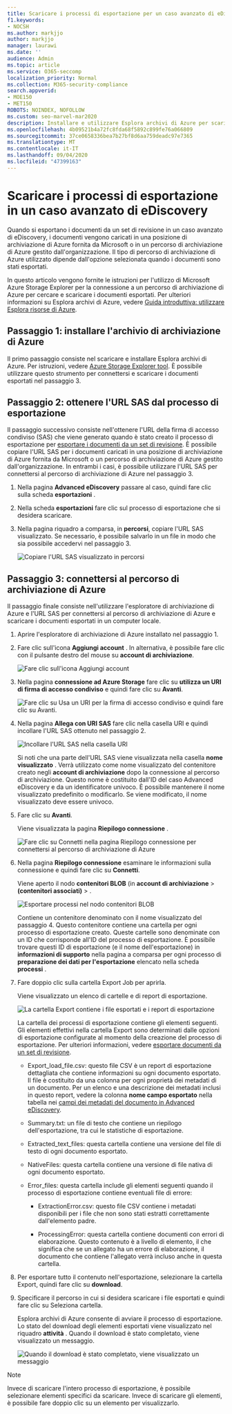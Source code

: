 ```yaml
---
title: Scaricare i processi di esportazione per un caso avanzato di eDiscovery
f1.keywords:
- NOCSH
ms.author: markjjo
author: markjjo
manager: laurawi
ms.date: ''
audience: Admin
ms.topic: article
ms.service: O365-seccomp
localization_priority: Normal
ms.collection: M365-security-compliance
search.appverid:
- MOE150
- MET150
ROBOTS: NOINDEX, NOFOLLOW
ms.custom: seo-marvel-mar2020
description: Installare e utilizzare Esplora archivi di Azure per scaricare i documenti esportati da un set di revisione in Advanced eDiscovery.
ms.openlocfilehash: 4b09521b4a72fc8fda68f5892c899fe76a066809
ms.sourcegitcommit: 37ce0658336bea7b27bf8d6aa759deadc97e7365
ms.translationtype: MT
ms.contentlocale: it-IT
ms.lasthandoff: 09/04/2020
ms.locfileid: "47399163"
---
```

# <a name="download-export-jobs-in-an-advanced-ediscovery-case"></a>Scaricare i processi di esportazione in un caso avanzato di eDiscovery

Quando si esportano i documenti da un set di revisione in un caso avanzato di eDiscovery, i documenti vengono caricati in una posizione di archiviazione di Azure fornita da Microsoft o in un percorso di archiviazione di Azure gestito dall'organizzazione. Il tipo di percorso di archiviazione di Azure utilizzato dipende dall'opzione selezionata quando i documenti sono stati esportati.

In questo articolo vengono fornite le istruzioni per l'utilizzo di Microsoft Azure Storage Explorer per la connessione a un percorso di archiviazione di Azure per cercare e scaricare i documenti esportati. Per ulteriori informazioni su Esplora archivi di Azure, vedere [Guida introduttiva: utilizzare Esplora risorse di Azure](https://docs.microsoft.com/azure/storage/blobs/storage-quickstart-blobs-storage-explorer).

## <a name="step-1-install-the-azure-storage-explorer"></a>Passaggio 1: installare l'archivio di archiviazione di Azure

Il primo passaggio consiste nel scaricare e installare Esplora archivi di Azure. Per istruzioni, vedere [Azure Storage Explorer tool](https://go.microsoft.com/fwlink/p/?LinkId=544842). È possibile utilizzare questo strumento per connettersi e scaricare i documenti esportati nel passaggio 3.

## <a name="step-2-obtain-the-sas-url-from-the-export-job"></a>Passaggio 2: ottenere l'URL SAS dal processo di esportazione

Il passaggio successivo consiste nell'ottenere l'URL della firma di accesso condiviso (SAS) che viene generato quando è stato creato il processo di esportazione per [esportare i documenti da un set di revisione](export-documents-from-review-set.md). È possibile copiare l'URL SAS per i documenti caricati in una posizione di archiviazione di Azure fornita da Microsoft o un percorso di archiviazione di Azure gestito dall'organizzazione. In entrambi i casi, è possibile utilizzare l'URL SAS per connettersi al percorso di archiviazione di Azure nel passaggio 3.

1. Nella pagina **Advanced eDiscovery** passare al caso, quindi fare clic sulla scheda **esportazioni** .

2. Nella scheda **esportazioni** fare clic sul processo di esportazione che si desidera scaricare.

3. Nella pagina riquadro a comparsa, in **percorsi**, copiare l'URL SAS visualizzato. Se necessario, è possibile salvarlo in un file in modo che sia possibile accedervi nel passaggio 3.
 
   ![Copiare l'URL SAS visualizzato in percorsi](../media/eDiscoExportJob.png)

## <a name="step-3-connect-to-the-azure-storage-location"></a>Passaggio 3: connettersi al percorso di archiviazione di Azure

Il passaggio finale consiste nell'utilizzare l'esploratore di archiviazione di Azure e l'URL SAS per connettersi al percorso di archiviazione di Azure e scaricare i documenti esportati in un computer locale.

1. Aprire l'esploratore di archiviazione di Azure installato nel passaggio 1.

2. Fare clic sull'icona **Aggiungi account** . In alternativa, è possibile fare clic con il pulsante destro del mouse su **account di archiviazione**.

   ![Fare clic sull'icona Aggiungi account](../media/AzureStorageConnect.png)

3. Nella pagina **connessione ad Azure Storage** fare clic su **utilizza un URI di firma di accesso condiviso** e quindi fare clic su **Avanti**.

    ![Fare clic su Usa un URI per la firma di accesso condiviso e quindi fare clic su Avanti.](../media/AzureStorageConnect2.png)

4. Nella pagina **Allega con URI SAS** fare clic nella casella URI e quindi incollare l'URL SAS ottenuto nel passaggio 2. 

    ![Incollare l'URL SAS nella casella URI](../media/AzureStorageConnect3.png)

    Si noti che una parte dell'URL SAS viene visualizzata nella casella **nome visualizzato** . Verrà utilizzato come nome visualizzato del contenitore creato negli **account di archiviazione** dopo la connessione al percorso di archiviazione. Questo nome è costituito dall'ID del caso Advanced eDiscovery e da un identificatore univoco. È possibile mantenere il nome visualizzato predefinito o modificarlo. Se viene modificato, il nome visualizzato deve essere univoco.

5. Fare clic su **Avanti**.

    Viene visualizzata la pagina **Riepilogo connessione** .

    ![Fare clic su Connetti nella pagina Riepilogo connessione per connettersi al percorso di archiviazione di Azure](../media/AzureStorageConnect4.png)

6. Nella pagina **Riepilogo connessione** esaminare le informazioni sulla connessione e quindi fare clic su **Connetti**.

    Viene aperto il nodo **contenitori BLOB** (in **account di archiviazione**  >  **(contenitori associati)** \> .

    ![Esportare processi nel nodo contenitori BLOB](../media/AzureStorageConnect5.png)

    Contiene un contenitore denominato con il nome visualizzato del passaggio 4. Questo contenitore contiene una cartella per ogni processo di esportazione creato. Queste cartelle sono denominate con un ID che corrisponde all'ID del processo di esportazione. È possibile trovare questi ID di esportazione (e il nome dell'esportazione) in **informazioni di supporto** nella pagina a comparsa per ogni processo di **preparazione dei dati per l'esportazione** elencato nella scheda **processi** .

7. Fare doppio clic sulla cartella Export Job per aprirla.

   Viene visualizzato un elenco di cartelle e di report di esportazione.
   
    ![La cartella Export contiene i file esportati e i report di esportazione](../media/AzureStorageConnect6.png)

   La cartella dei processi di esportazione contiene gli elementi seguenti. Gli elementi effettivi nella cartella Export sono determinati dalle opzioni di esportazione configurate al momento della creazione del processo di esportazione. Per ulteriori informazioni, vedere [esportare documenti da un set di revisione](export-documents-from-review-set.md).

    - Export_load_file.csv: questo file CSV è un report di esportazione dettagliata che contiene informazioni su ogni documento esportato. Il file è costituito da una colonna per ogni proprietà dei metadati di un documento. Per un elenco e una descrizione dei metadati inclusi in questo report, vedere la colonna **nome campo esportato** nella tabella nei [campi dei metadati del documento in Advanced eDiscovery](document-metadata-fields.md).
    
    - Summary.txt: un file di testo che contiene un riepilogo dell'esportazione, tra cui le statistiche di esportazione.
    
    - Extracted_text_files: questa cartella contiene una versione del file di testo di ogni documento esportato.
     
    - NativeFiles: questa cartella contiene una versione di file nativa di ogni documento esportato.
    
    - Error_files: questa cartella include gli elementi seguenti quando il processo di esportazione contiene eventuali file di errore: 
        
      - ExtractionError.csv: questo file CSV contiene i metadati disponibili per i file che non sono stati estratti correttamente dall'elemento padre.
        
      - ProcessingError: questa cartella contiene documenti con errori di elaborazione. Questo contenuto è a livello di elemento, il che significa che se un allegato ha un errore di elaborazione, il documento che contiene l'allegato verrà incluso anche in questa cartella.
 
8. Per esportare tutto il contenuto nell'esportazione, selezionare la cartella Export, quindi fare clic su **download**.

9. Specificare il percorso in cui si desidera scaricare i file esportati e quindi fare clic su Seleziona cartella.

    Esplora archivi di Azure consente di avviare il processo di esportazione. Lo stato del download degli elementi esportati viene visualizzato nel riquadro **attività** . Quando il download è stato completato, viene visualizzato un messaggio.

    ![Quando il download è stato completato, viene visualizzato un messaggio](../media/AzureStorageConnect8.png)

> [!NOTE]
> Invece di scaricare l'intero processo di esportazione, è possibile selezionare elementi specifici da scaricare. Invece di scaricare gli elementi, è possibile fare doppio clic su un elemento per visualizzarlo.
